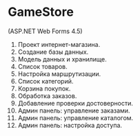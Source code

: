 # GameStore
(ASP.NET Web Forms 4.5)

1. Проект интернет-магазина.
2. Создание базы данных.
3. Модель данных и хранилище.
4. Список товаров.
5. Настройка маршрутизации.
6. Список категорий.
7. Корзина покупок.
8. Обработка заказов.
9. Добавление проверки достоверности.
10. Админ панель: управление заказами.
11. Админ панель: управление каталогом.
12. Админ панель: настройка доступа. 
